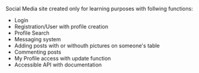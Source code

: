Social Media site created only for learning purposes with follwing functions:

- Login
- Registration/User with profile creation
- Profile Search
- Messaging system
- Adding posts with or withouth pictures on someone's table
- Commenting posts
- My Profile access with update function
- Accessible API with documentation
